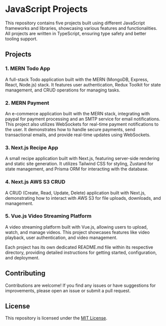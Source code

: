 # JavaScript Projects

This repository contains five projects built using different JavaScript frameworks and libraries, showcasing various features and functionalities. All projects are written in TypeScript, ensuring type safety and better tooling support.

## Projects

### 1. MERN Todo App

A full-stack Todo application built with the MERN (MongoDB, Express, React, Node.js) stack. It features user authentication, Redux Toolkit for state management, and CRUD operations for managing tasks.

### 2. MERN Payment

An e-commerce application built with the MERN stack, integrating with paypal for payment processing and an SMTP service for email notifications. This project also utilizes WebSockets for real-time payment notifications to the user. It demonstrates how to handle secure payments, send transactional emails, and provide real-time updates using WebSockets.

### 3. Next.js Recipe App

A small recipe application built with Next.js, featuring server-side rendering and static site generation. It utilizes Tailwind CSS for styling, Zustand for state management, and Prisma ORM for interacting with the database.

### 4. Next.js AWS S3 CRUD

A CRUD (Create, Read, Update, Delete) application built with Next.js, demonstrating how to interact with AWS S3 for file uploads, downloads, and management.

### 5. Vue.js Video Streaming Platform

A video streaming platform built with Vue.js, allowing users to upload, watch, and manage videos. This project showcases features like video playback, user authentication, and video management.

Each project has its own dedicated README.md file within its respective directory, providing detailed instructions for getting started, configuration, and deployment.

## Contributing

Contributions are welcome! If you find any issues or have suggestions for improvements, please open an issue or submit a pull request.

## License

This repository is licensed under the [MIT License](LICENSE).
